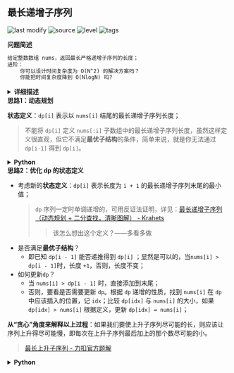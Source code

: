 ## 最长递增子序列
<!--START_SECTION:badge-->

![last modify](https://img.shields.io/static/v1?label=last%20modify&message=2022-10-14%2014%3A59%3A33&color=yellowgreen&style=flat-square)
![source](https://img.shields.io/static/v1?label=source&message=LeetCode&color=green&style=flat-square)
![level](https://img.shields.io/static/v1?label=level&message=%E4%B8%AD%E7%AD%89&color=yellow&style=flat-square)
![tags](https://img.shields.io/static/v1?label=tags&message=%E5%8A%A8%E6%80%81%E8%A7%84%E5%88%92%2C%20%E8%B4%AA%E5%BF%83%2C%20%E7%83%AD%E9%97%A8%26%E7%BB%8F%E5%85%B8%26%E6%98%93%E9%94%99&color=orange&style=flat-square)

<!--END_SECTION:badge-->
<!--info
tags: [动态规划, 贪心, 经典]
source: LeetCode
level: 中等
number: '0300'
name: 最长递增子序列
companies: []
-->

<summary><b>问题简述</b></summary>

```txt
给定整数数组 nums，返回最长严格递增子序列的长度；
进阶：
    你可以设计时间复杂度为 O(N^2) 的解决方案吗？
    你能把时间复杂度降到 O(NlogN) 吗?
```

<details><summary><b>详细描述</b></summary>

```txt
给你一个整数数组 nums ，找到其中最长严格递增子序列的长度。

子序列是由数组派生而来的序列，删除（或不删除）数组中的元素而不改变其余元素的顺序。例如，[3,6,2,7] 是数组 [0,3,1,6,2,2,7] 的子序列。

示例 1：
    输入：nums = [10,9,2,5,3,7,101,18]
    输出：4
    解释：最长递增子序列是 [2,3,7,101]，因此长度为 4 。
示例 2：
    输入：nums = [0,1,0,3,2,3]
    输出：4
示例 3：
    输入：nums = [7,7,7,7,7,7,7]
    输出：1

提示：
    1 <= nums.length <= 2500
    -104 <= nums[i] <= 104

进阶：
    你可以设计时间复杂度为 O(n2) 的解决方案吗？
    你能将算法的时间复杂度降低到 O(n log(n)) 吗?

来源：力扣（LeetCode）
链接：https://leetcode-cn.com/problems/longest-increasing-subsequence
著作权归领扣网络所有。商业转载请联系官方授权，非商业转载请注明出处。
```

</details>

<!-- <div align="center"><img src="../../../_assets/xxx.png" height="300" /></div> -->

<summary><b>思路1：动态规划</b></summary>

**状态定义**：`dp[i]` 表示以 `nums[i]` 结尾的最长递增子序列长度；
> 不能将 `dp[i]` 定义 `nums[:i]` 子数组中的最长递增子序列长度，虽然这样定义很直观，但它不满足**最优子结构**的条件，简单来说，就是你无法通过 `dp[i-1]` 得到 `dp[i]`。

<details><summary><b>Python</b></summary>

```python
class Solution:
    def lengthOfLIS(self, nums: List[int]) -> int:
        
        ret = 1
        dp = [1] * len(nums)
        for i in range(1, len(nums)):
            for j in range(i):
                if nums[i] > nums[j]:  # 如果要求非严格递增，将 '>' 改为 '>=' 即可
                    dp[i] = max(dp[i], dp[j] + 1)
            
            ret = max(ret, dp[i])
        
        return ret
```

</details>

<summary><b>思路2：优化 dp 的状态定义</b></summary>

- 考虑新的**状态定义**：`dp[i]` 表示长度为 `i + 1` 的最长递增子序列末尾的最小值；
    > `dp` 序列一定时单调递增的，可用反证法证明，详见：[最长递增子序列（动态规划 + 二分查找，清晰图解） - Krahets](https://leetcode-cn.com/problems/longest-increasing-subsequence/solution/zui-chang-shang-sheng-zi-xu-lie-dong-tai-gui-hua-2/)
    >> 该怎么想出这个定义？——多看多做
- 是否满足**最优子结构**？
    - 即已知 `dp[i - 1]` 能否递推得到 `dp[i]` ；显然是可以的，当`nums[i] > dp[i - 1]`时，长度 `+1`，否则，长度不变；
- 如何更新`dp`？
    - 当 `nums[i] > dp[i - 1]` 时，直接添加到末尾；
    - 否则，要看是否需要更新 `dp`。根据 `dp` 递增的性质，找到 `nums[i]` 在 `dp` 中应该插入的位置，记 `idx`；比较 `dp[idx]` 与 `nums[i]` 的大小，如果 `dp[idx] > nums[i]` 根据定义，更新 `dp[idx] = nums[i]`；

**从“贪心”角度来解释以上过程**：如果我们要使上升子序列尽可能的长，则应该让序列上升得尽可能慢，即每次在上升子序列最后加上的那个数尽可能的小。
> [最长上升子序列 - 力扣官方题解](https://leetcode-cn.com/problems/longest-increasing-subsequence/solution/zui-chang-shang-sheng-zi-xu-lie-by-leetcode-soluti/)


<details><summary><b>Python</b></summary>

```python
class Solution:
    def lengthOfLIS(self, nums: List[int]) -> int:
        if not nums: return 0

        # from bisect import bisect_left

        # 手写二分查找
        def bisect_left(ls, x):
            l, r = 0, len(ls)
            while l < r:
                m = (l + r) // 2
                if ls[m] < x:  # 注意这里要 <，如果是 <= 就是 bisect_right 了，不满足题意
                    l = m + 1
                else:
                    r = m
            return l

        dp = [nums[0]]  # dp[i] 表示长度为 (i+1) 的 LIS 的最后一个元素的最小值
        for x in nums[1:]:
            if x > dp[-1]:
                dp.append(x)
            else:
                idx = bisect_left(dp, x)  # 不能使用 bisect/bisect_right
                # if dp[idx] > x:
                #     dp[idx] = x
                dp[idx] = x  # 因为 bisect_left 返回的定义就是 dp[idx] <= x，所以可以直接赋值

        return len(dp)
```

</details>
